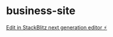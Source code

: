 # business-site

[Edit in StackBlitz next generation editor ⚡️](https://stackblitz.com/~/github.com/mani712/business-site)